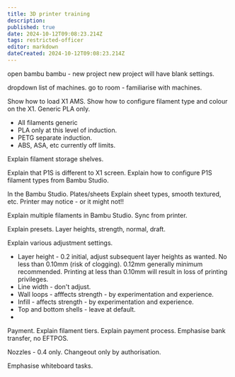 ```yaml
---
title: 3D printer training
description: 
published: true
date: 2024-10-12T09:08:23.214Z
tags: restricted-officer
editor: markdown
dateCreated: 2024-10-12T09:08:23.214Z
---
```


open bambu
bambu - new project
new project will have blank settings.

dropdown list of machines.
go to room - familiarise with machines.

Show how to load X1 AMS.
Show how to configure filament type and colour on the X1.
Generic PLA only.
* All filaments generic
* PLA only at this level of induction.
* PETG separate induction.
* ABS, ASA, etc currently off limits.

Explain filament storage shelves.

Explain that P1S is different to X1 screen.
Explain how to configure P1S filament types from Bambu Studio.

In the Bambu Studio.
Plates/sheets
Explain sheet types, smooth textured, etc.
Printer may notice - or it might not!!

Explain multiple filaments in Bambu Studio.
Sync from printer.

Explain presets.
Layer heights, strength, normal, draft.

Explain various adjustment settings.
* Layer height - 0.2 initial, adjust subsequent layer heights as wanted. No less than 0.10mm (risk of clogging). 0.12mm generally minimum recommended. Printing at less than 0.10mm will result in loss of printing privileges.
* Line width - don't adjust.
* Wall loops - afffects strength - by experimentation and experience.
* Infill - affects strength - by experimentation and experience.
* Top and bottom shells - leave at default.
* 


Payment.
Explain filament tiers.
Explain payment process.
Emphasise bank transfer, no EFTPOS.

Nozzles - 0.4 only. Changeout only by authorisation.

Emphasise whiteboard tasks.
